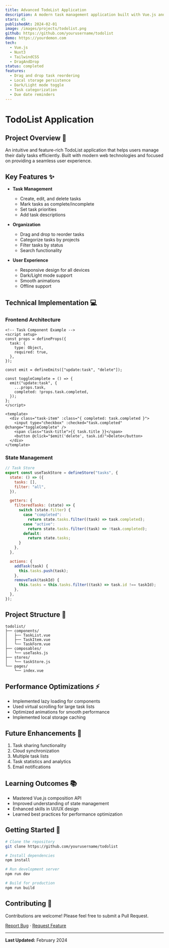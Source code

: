 ```yaml
---
title: Advanced TodoList Application
description: A modern task management application built with Vue.js and Nuxt3, featuring drag-and-drop functionality, local storage, and beautiful animations.
stars: 45
publishedAt: 2024-02-01
image: /images/projects/todolist.png
github: https://github.com/yourusername/todolist
demo: https://yourdemon.com
tech:
  - Vue.js
  - Nuxt3
  - TailwindCSS
  - DragAndDrop
status: completed
features:
  - Drag and drop task reordering
  - Local storage persistence
  - Dark/Light mode toggle
  - Task categorization
  - Due date reminders
---
```


# TodoList Application

## Project Overview 🚀

An intuitive and feature-rich TodoList application that helps users manage their daily tasks efficiently. Built with modern web technologies and focused on providing a seamless user experience.

## Key Features ✨

- **Task Management**

  - Create, edit, and delete tasks
  - Mark tasks as complete/incomplete
  - Set task priorities
  - Add task descriptions

- **Organization**

  - Drag and drop to reorder tasks
  - Categorize tasks by projects
  - Filter tasks by status
  - Search functionality

- **User Experience**
  - Responsive design for all devices
  - Dark/Light mode support
  - Smooth animations
  - Offline support

## Technical Implementation 💻

### Frontend Architecture

```vue
<!-- Task Component Example -->
<script setup>
const props = defineProps({
  task: {
    type: Object,
    required: true,
  },
});

const emit = defineEmits(["update:task", "delete"]);

const toggleComplete = () => {
  emit("update:task", {
    ...props.task,
    completed: !props.task.completed,
  });
};
</script>

<template>
  <div class="task-item" :class="{ completed: task.completed }">
    <input type="checkbox" :checked="task.completed" @change="toggleComplete" />
    <span class="task-title">{{ task.title }}</span>
    <button @click="$emit('delete', task.id)">Delete</button>
  </div>
</template>
```

### State Management

```javascript
// Task Store
export const useTaskStore = defineStore("tasks", {
  state: () => ({
    tasks: [],
    filter: "all",
  }),

  getters: {
    filteredTasks: (state) => {
      switch (state.filter) {
        case "completed":
          return state.tasks.filter((task) => task.completed);
        case "active":
          return state.tasks.filter((task) => !task.completed);
        default:
          return state.tasks;
      }
    },
  },

  actions: {
    addTask(task) {
      this.tasks.push(task);
    },
    removeTask(taskId) {
      this.tasks = this.tasks.filter((task) => task.id !== taskId);
    },
  },
});
```

## Project Structure 📁

```plaintext
todolist/
├── components/
│   ├── TaskList.vue
│   ├── TaskItem.vue
│   └── TaskForm.vue
├── composables/
│   └── useTasks.js
├── stores/
│   └── taskStore.js
└── pages/
    └── index.vue
```

## Performance Optimizations ⚡

- Implemented lazy loading for components
- Used virtual scrolling for large task lists
- Optimized animations for smooth performance
- Implemented local storage caching

## Future Enhancements 🔮

1. Task sharing functionality
2. Cloud synchronization
3. Multiple task lists
4. Task statistics and analytics
5. Email notifications

## Learning Outcomes 📚

- Mastered Vue.js composition API
- Improved understanding of state management
- Enhanced skills in UI/UX design
- Learned best practices for performance optimization

## Getting Started 🚀

```bash
# Clone the repository
git clone https://github.com/yourusername/todolist

# Install dependencies
npm install

# Run development server
npm run dev

# Build for production
npm run build
```

## Contributing 🤝

Contributions are welcome! Please feel free to submit a Pull Request.

[Report Bug](https://github.com/yourusername/todolist/issues) ·
[Request Feature](https://github.com/yourusername/todolist/issues)

---

**Last Updated:** February 2024
